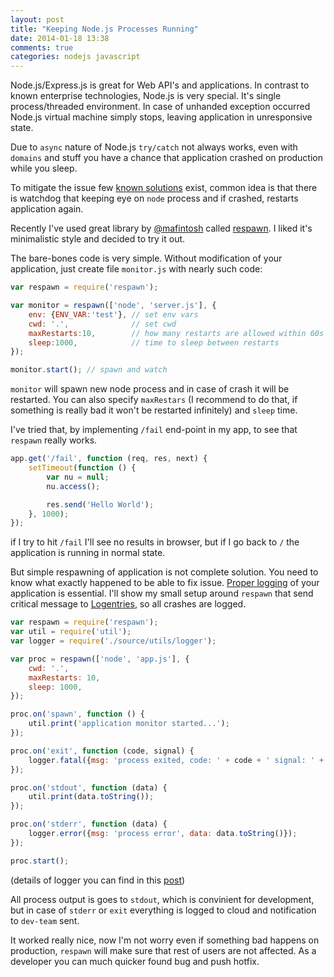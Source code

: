 ```yaml
---
layout: post
title: "Keeping Node.js Processes Running"
date: 2014-01-18 13:38
comments: true
categories: nodejs javascript
---
```


Node.js/Express.js is great for Web API's and applications. In contrast to known enterprise technologies, Node.js is very special. It's single process/threaded environment. In case of unhanded exception occurred Node.js virtual machine simply stops, leaving application in unresponsive state.

Due to `async` nature of Node.js `try/catch` not always works, even with `domains` and stuff you have a chance that application crashed on production while you sleep.

<!-- More -->

To mitigate the issue few [known solutions](http://stackoverflow.com/questions/1972242/auto-reload-of-files-in-node-js) exist, common idea is that there is watchdog that keeping eye on `node` process and if crashed, restarts application again.

Recently I've used great library by [@mafintosh](https://github.com/mafintosh) called [respawn](https://github.com/mafintosh/respawn). I liked it's minimalistic style and decided to try it out.

The bare-bones code is very simple. Without modification of your application, just create file `monitor.js` with nearly such code:

```js
var respawn = require('respawn');

var monitor = respawn(['node', 'server.js'], {
    env: {ENV_VAR:'test'}, // set env vars
    cwd: '.',              // set cwd
    maxRestarts:10,        // how many restarts are allowed within 60s
    sleep:1000,            // time to sleep between restarts
});

monitor.start(); // spawn and watch
```

`monitor` will spawn new node process and in case of crash it will be restarted. You can also specify `maxRestars` (I recommend to do that, if something is really bad it won't be restarted infinitely) and `sleep` time.

I've tried that, by implementing `/fail` end-point in my app, to see that `respawn` really works.

```js
app.get('/fail', function (req, res, next) {
	setTimeout(function () {
		var nu = null;
		nu.access();

		res.send('Hello World');
	}, 1000);
});
```

if I try to hit `/fail` I'll see no results in browser, but if I go back to `/` the application is running in normal state.

But simple respawning of application is not complete solution. You need to know what exactly happened to be able to fix issue. [Proper logging](http://beletsky.net/2013/07/think-ahead-think-logging.html) of your application is essential. I'll show my small setup around `respawn` that send critical message to [Logentries](https://logentries.com), so all crashes are logged.

```js
var respawn = require('respawn');
var util = require('util');
var logger = require('./source/utils/logger');

var proc = respawn(['node', 'app.js'], {
	cwd: '.',
	maxRestarts: 10,
	sleep: 1000,
});

proc.on('spawn', function () {
	util.print('application monitor started...');
});

proc.on('exit', function (code, signal) {
	logger.fatal({msg: 'process exited, code: ' + code + ' signal: ' + signal});
});

proc.on('stdout', function (data) {
	util.print(data.toString());
});

proc.on('stderr', function (data) {
	logger.error({msg: 'process error', data: data.toString()});
});

proc.start();
```

(details of logger you can find in this [post](http://beletsky.net/2013/07/think-ahead-think-logging.html))

All process output is goes to `stdout`, which is convinient for development, but in case of `stderr` or `exit` everything is logged to cloud and notification to `dev-team` sent.

It worked really nice, now I'm not worry even if something bad happens on production, `respawn` will make sure that rest of users are not affected. As a developer you can much quicker found bug and push hotfix.